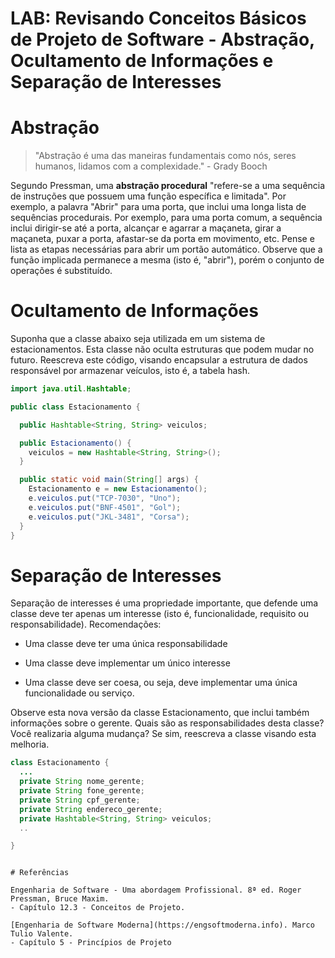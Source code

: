 # LAB: Revisando Conceitos Básicos de Projeto de Software - Abstração, Ocultamento de Informações e Separação de Interesses

# Abstração

> "Abstração é uma das maneiras fundamentais como nós, seres humanos, lidamos com a complexidade." - Grady Booch

Segundo Pressman, uma **abstração procedural** "refere-se a uma sequência de instruções que possuem uma função específica e limitada". Por exemplo, a palavra "Abrir" para uma porta, que inclui uma longa lista de sequências procedurais. Por exemplo, para uma porta comum, a sequência inclui dirigir-se até a porta, alcançar e agarrar a maçaneta, girar a maçaneta, puxar a porta, afastar-se da porta em movimento, etc. Pense e lista as etapas necessárias para abrir um portão automático. Observe que a função implicada permanece a mesma (isto é, "abrir"), porém o conjunto de operações é substituído.


# Ocultamento de Informações

Suponha que a classe abaixo seja utilizada em um sistema de estacionamentos. Esta classe não oculta estruturas que podem mudar no futuro. Reescreva este código, visando encapsular a estrutura de dados responsável por armazenar veículos, isto é, a tabela hash.

```java
import java.util.Hashtable;

public class Estacionamento {

  public Hashtable<String, String> veiculos;

  public Estacionamento() {
    veiculos = new Hashtable<String, String>();
  }

  public static void main(String[] args) {
    Estacionamento e = new Estacionamento();
    e.veiculos.put("TCP-7030", "Uno");
    e.veiculos.put("BNF-4501", "Gol");
    e.veiculos.put("JKL-3481", "Corsa");
  }
}
```

# Separação de Interesses

Separação de interesses é uma propriedade importante, que defende uma classe deve ter apenas um interesse (isto é, funcionalidade, requisito ou responsabilidade). Recomendações:

* Uma classe deve ter uma única responsabilidade

* Uma classe deve implementar um único interesse

* Uma classe deve ser coesa, ou seja, deve implementar uma única funcionalidade ou serviço.

Observe esta nova versão da classe Estacionamento, que inclui  também informações sobre o gerente. Quais são as responsabilidades desta classe? Você realizaria alguma mudança? Se sim, reescreva a classe visando esta melhoria.

```java
class Estacionamento {
  ...
  private String nome_gerente;
  private String fone_gerente;
  private String cpf_gerente;
  private String endereco_gerente;
  private Hashtable<String, String> veiculos;
  ..

}  
```


```

# Referências

Engenharia de Software - Uma abordagem Profissional. 8ª ed. Roger Pressman, Bruce Maxim. 
- Capítulo 12.3 - Conceitos de Projeto. 

[Engenharia de Software Moderna](https://engsoftmoderna.info). Marco Tulio Valente. 
- Capítulo 5 - Princípios de Projeto
